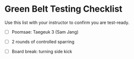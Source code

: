 ﻿# Green Belt Testing Checklist

Use this list with your instructor to confirm you are test-ready.

- [ ] Poomsae: Taegeuk 3 (Sam Jang)
- [ ] 2 rounds of controlled sparring
- [ ] Board break: turning side kick


